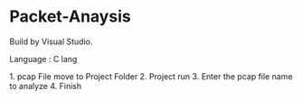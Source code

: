 # Packet-Anaysis

<Packet Anaysis Project>
Build by Visual Studio.

Language : C lang


<How>
1. pcap File move to Project Folder
2. Project run
3. Enter the pcap file name to analyze
4. Finish
